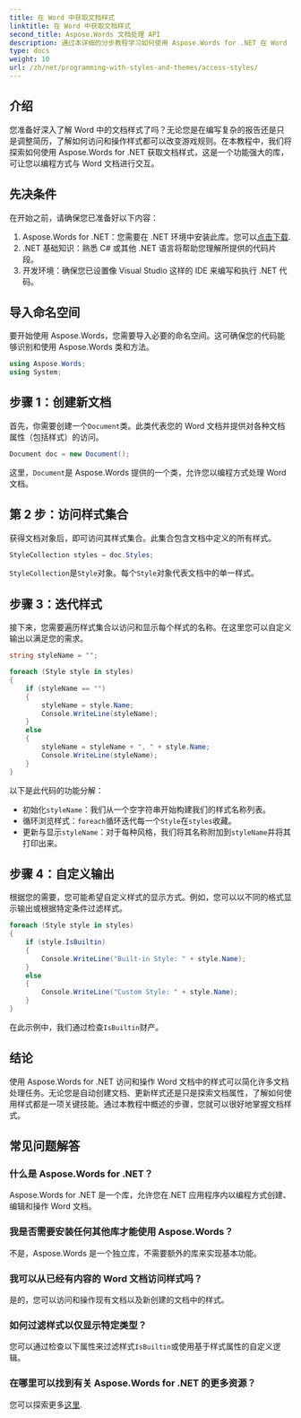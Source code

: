 ```yaml
---
title: 在 Word 中获取文档样式
linktitle: 在 Word 中获取文档样式
second_title: Aspose.Words 文档处理 API
description: 通过本详细的分步教程学习如何使用 Aspose.Words for .NET 在 Word 中获取文档样式。在 .NET 应用程序中以编程方式访问和管理样式。
type: docs
weight: 10
url: /zh/net/programming-with-styles-and-themes/access-styles/
---
```

## 介绍

您准备好深入了解 Word 中的文档样式了吗？无论您是在编写复杂的报告还是只是调整简历，了解如何访问和操作样式都可以改变游戏规则。在本教程中，我们将探索如何使用 Aspose.Words for .NET 获取文档样式，这是一个功能强大的库，可让您以编程方式与 Word 文档进行交互。

## 先决条件

在开始之前，请确保您已准备好以下内容：

1.  Aspose.Words for .NET：您需要在 .NET 环境中安装此库。您可以[点击下载](https://releases.aspose.com/words/net/).
2. .NET 基础知识：熟悉 C# 或其他 .NET 语言将帮助您理解所提供的代码片段。
3. 开发环境：确保您已设置像 Visual Studio 这样的 IDE 来编写和执行 .NET 代码。

## 导入命名空间

要开始使用 Aspose.Words，您需要导入必要的命名空间。这可确保您的代码能够识别和使用 Aspose.Words 类和方法。

```csharp
using Aspose.Words;
using System;
```

## 步骤 1：创建新文档

首先，你需要创建一个`Document`类。此类代表您的 Word 文档并提供对各种文档属性（包括样式）的访问。

```csharp
Document doc = new Document();
```

这里，`Document`是 Aspose.Words 提供的一个类，允许您以编程方式处理 Word 文档。

## 第 2 步：访问样式集合

获得文档对象后，即可访问其样式集合。此集合包含文档中定义的所有样式。 

```csharp
StyleCollection styles = doc.Styles;
```

`StyleCollection`是`Style`对象。每个`Style`对象代表文档中的单一样式。

## 步骤 3：迭代样式

接下来，您需要遍历样式集合以访问和显示每个样式的名称。在这里您可以自定义输出以满足您的需求。

```csharp
string styleName = "";

foreach (Style style in styles)
{
    if (styleName == "")
    {
        styleName = style.Name;
        Console.WriteLine(styleName);
    }
    else
    {
        styleName = styleName + ", " + style.Name;
        Console.WriteLine(styleName);
    }
}
```

以下是此代码的功能分解：

- 初始化`styleName`：我们从一个空字符串开始构建我们的样式名称列表。
- 循环浏览样式：`foreach`循环迭代每一个`Style`在`styles`收藏。
- 更新与显示`styleName`：对于每种风格，我们将其名称附加到`styleName`并将其打印出来。

## 步骤 4：自定义输出

根据您的需要，您可能希望自定义样式的显示方式。例如，您可以以不同的格式显示输出或根据特定条件过滤样式。

```csharp
foreach (Style style in styles)
{
    if (style.IsBuiltin)
    {
        Console.WriteLine("Built-in Style: " + style.Name);
    }
    else
    {
        Console.WriteLine("Custom Style: " + style.Name);
    }
}
```

在此示例中，我们通过检查`IsBuiltin`财产。

## 结论

使用 Aspose.Words for .NET 访问和操作 Word 文档中的样式可以简化许多文档处理任务。无论您是自动创建文档、更新样式还是只是探索文档属性，了解如何使用样式都是一项关键技能。通过本教程中概述的步骤，您就可以很好地掌握文档样式。

## 常见问题解答

### 什么是 Aspose.Words for .NET？
Aspose.Words for .NET 是一个库，允许您在.NET 应用程序内以编程方式创建、编辑和操作 Word 文档。

### 我是否需要安装任何其他库才能使用 Aspose.Words？
不是，Aspose.Words 是一个独立库，不需要额外的库来实现基本功能。

### 我可以从已经有内容的 Word 文档访问样式吗？
是的，您可以访问和操作现有文档以及新创建的文档中的样式。

### 如何过滤样式以仅显示特定类型？
您可以通过检查以下属性来过滤样式`IsBuiltin`或使用基于样式属性的自定义逻辑。

### 在哪里可以找到有关 Aspose.Words for .NET 的更多资源？
您可以探索更多[这里](https://reference.aspose.com/words/net/).